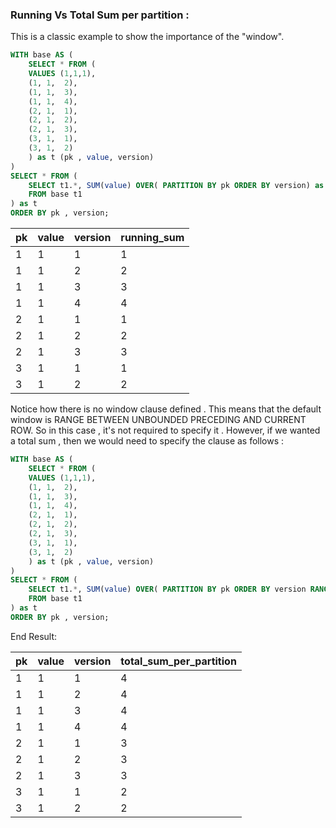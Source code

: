 ### Running Vs Total Sum per partition :

This is a classic example to show the importance of the "window". 

```sql
WITH base AS (
	SELECT * FROM (
	VALUES (1,1,1),
	(1, 1,	2),
	(1, 1,	3),
	(1, 1,	4),
	(2, 1,	1),
	(2, 1,	2),
	(2, 1,	3),
	(3, 1,	1),
	(3, 1,	2)
	) as t (pk , value, version)
)
SELECT * FROM (
	SELECT t1.*, SUM(value) OVER( PARTITION BY pk ORDER BY version) as running_sum
	FROM base t1
) as t
ORDER BY pk , version;
```


| pk   | value | version | running_sum |
| ---- | ----- | ------- | ----------- |
| 1    | 1     | 1       | 1           |
| 1    | 1     | 2       | 2           |
| 1    | 1     | 3       | 3           |
| 1    | 1     | 4       | 4           |
| 2    | 1     | 1       | 1           |
| 2    | 1     | 2       | 2           |
| 2    | 1     | 3       | 3           |
| 3    | 1     | 1       | 1           |
| 3    | 1     | 2       | 2           |



Notice how there is no window clause defined . This means that the default window is RANGE BETWEEN UNBOUNDED PRECEDING AND CURRENT ROW.  So in this case , it's not required to specify it . 
However, if we wanted a total sum , then we would need to specify the clause as follows :

```sql
WITH base AS (
	SELECT * FROM (
	VALUES (1,1,1),
	(1, 1,	2),
	(1, 1,	3),
	(1, 1,	4),
	(2, 1,	1),
	(2, 1,	2),
	(2, 1,	3),
	(3, 1,	1),
	(3, 1,	2)
	) as t (pk , value, version)
)
SELECT * FROM (
	SELECT t1.*, SUM(value) OVER( PARTITION BY pk ORDER BY version RANGE BETWEEN UNBOUNDED PRECEDING AND UNBOUNDED FOLLOWING) as total_sum_per_partition
	FROM base t1
) as t
ORDER BY pk , version;
```

End Result:

| pk   | value | version | total_sum_per_partition |
| ---- | ----- | ------- | ----------------------- |
| 1    | 1     | 1       | 4                       |
| 1    | 1     | 2       | 4                       |
| 1    | 1     | 3       | 4                       |
| 1    | 1     | 4       | 4                       |
| 2    | 1     | 1       | 3                       |
| 2    | 1     | 2       | 3                       |
| 2    | 1     | 3       | 3                       |
| 3    | 1     | 1       | 2                       |
| 3    | 1     | 2       | 2                       |

